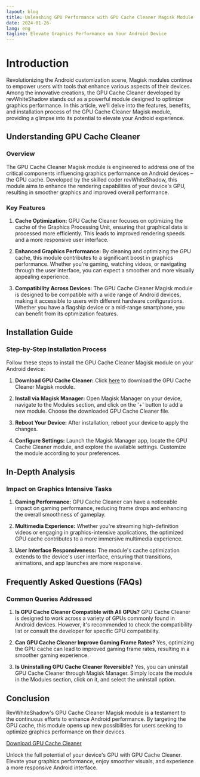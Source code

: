 ```yaml
---
layout: blog
title: Unleashing GPU Performance with GPU Cache Cleaner Magisk Module
date: 2024-01-26-
lang: eng
tagline: Elevate Graphics Performance on Your Android Device
---
```

<script async src="https://pagead2.googlesyndication.com/pagead/js/adsbygoogle.js?client=ca-pub-8370893026371321"
     crossorigin="anonymous"></script>
<!-- Display 3 -->
<ins class="adsbygoogle"
     style="display:block"
     data-ad-client="ca-pub-8370893026371321"
     data-ad-slot="4101050007"
     data-ad-format="auto"
     data-full-width-responsive="true"></ins>
<script>
     (adsbygoogle = window.adsbygoogle || []).push({});
</script>
# Introduction

Revolutionizing the Android customization scene, Magisk modules continue to empower users with tools that enhance various aspects of their devices. Among the innovative creations, the GPU Cache Cleaner developed by revWhiteShadow stands out as a powerful module designed to optimize graphics performance. In this article, we'll delve into the features, benefits, and installation process of the GPU Cache Cleaner Magisk module, providing a glimpse into its potential to elevate your Android experience.

## Understanding GPU Cache Cleaner

### Overview

The GPU Cache Cleaner Magisk module is engineered to address one of the critical components influencing graphics performance on Android devices – the GPU cache. Developed by the skilled coder revWhiteShadow, this module aims to enhance the rendering capabilities of your device's GPU, resulting in smoother graphics and improved overall performance.

### Key Features

1. **Cache Optimization:**
   GPU Cache Cleaner focuses on optimizing the cache of the Graphics Processing Unit, ensuring that graphical data is processed more efficiently. This leads to improved rendering speeds and a more responsive user interface.

2. **Enhanced Graphics Performance:**
   By cleaning and optimizing the GPU cache, this module contributes to a significant boost in graphics performance. Whether you're gaming, watching videos, or navigating through the user interface, you can expect a smoother and more visually appealing experience.

3. **Compatibility Across Devices:**
   The GPU Cache Cleaner Magisk module is designed to be compatible with a wide range of Android devices, making it accessible to users with different hardware configurations. Whether you have a flagship device or a mid-range smartphone, you can benefit from its optimization features.

## Installation Guide

### Step-by-Step Installation Process

Follow these steps to install the GPU Cache Cleaner Magisk module on your Android device:

1. **Download GPU Cache Cleaner:**
   Click [here](https://shrinke.me/YZ45hEl6) to download the GPU Cache Cleaner Magisk module.

2. **Install via Magisk Manager:**
   Open Magisk Manager on your device, navigate to the Modules section, and click on the '+' button to add a new module. Choose the downloaded GPU Cache Cleaner file.

3. **Reboot Your Device:**
   After installation, reboot your device to apply the changes.

4. **Configure Settings:**
   Launch the Magisk Manager app, locate the GPU Cache Cleaner module, and explore the available settings. Customize the module according to your preferences.

## In-Depth Analysis

### Impact on Graphics Intensive Tasks

1. **Gaming Performance:**
   GPU Cache Cleaner can have a noticeable impact on gaming performance, reducing frame drops and enhancing the overall smoothness of gameplay.

2. **Multimedia Experience:**
   Whether you're streaming high-definition videos or engaging in graphics-intensive applications, the optimized GPU cache contributes to a more immersive multimedia experience.

3. **User Interface Responsiveness:**
   The module's cache optimization extends to the device's user interface, ensuring that transitions, animations, and app launches are more responsive.

## Frequently Asked Questions (FAQs)

### Common Queries Addressed

1. **Is GPU Cache Cleaner Compatible with All GPUs?**
   GPU Cache Cleaner is designed to work across a variety of GPUs commonly found in Android devices. However, it's recommended to check the compatibility list or consult the developer for specific GPU compatibility.

2. **Can GPU Cache Cleaner Improve Gaming Frame Rates?**
   Yes, optimizing the GPU cache can lead to improved gaming frame rates, resulting in a smoother gaming experience.

3. **Is Uninstalling GPU Cache Cleaner Reversible?**
   Yes, you can uninstall GPU Cache Cleaner through Magisk Manager. Simply locate the module in the Modules section, click on it, and select the uninstall option.

## Conclusion

RevWhiteShadow's GPU Cache Cleaner Magisk module is a testament to the continuous efforts to enhance Android performance. By targeting the GPU cache, this module opens up new possibilities for users seeking to optimize graphics performance on their devices.

[Download GPU Cache Cleaner](https://shrinke.me/YZ45hEl6)

Unlock the full potential of your device's GPU with GPU Cache Cleaner. Elevate your graphics performance, enjoy smoother visuals, and experience a more responsive Android interface.

